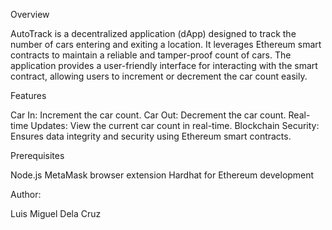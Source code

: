 Overview

AutoTrack is a decentralized application (dApp) designed to track the number of cars entering and exiting a location. It leverages Ethereum smart contracts to maintain a reliable and tamper-proof count of cars. The application provides a user-friendly interface for interacting with the smart contract, allowing users to increment or decrement the car count easily.

Features

Car In: Increment the car count.
Car Out: Decrement the car count.
Real-time Updates: View the current car count in real-time.
Blockchain Security: Ensures data integrity and security using Ethereum smart contracts.


Prerequisites

Node.js
MetaMask browser extension
Hardhat for Ethereum development

Author: 

Luis Miguel Dela Cruz

